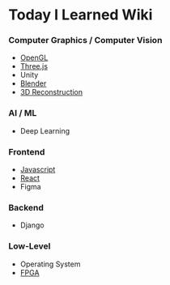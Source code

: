 # Today I Learned Wiki

### Computer Graphics / Computer Vision
* [OpenGL](https://github.com/wani-ham/Today-I-Learned/blob/main/OpenGL/opengl_log.md)
* [Three.js](https://github.com/wani-ham/Today-I-Learned/blob/main/threejs/threejs_log.md)
* Unity
* [Blender](https://github.com/wani-ham/Today-I-Learned/blob/main/blender/blender_log.md)
* [3D Reconstruction](https://github.com/wani-ham/Today-I-Learned/blob/main/3dReconcstruction/3drecon_log.md)

### AI / ML
* Deep Learning

### Frontend
* [Javascript](https://github.com/wani-ham/Today-I-Learned/blob/main/javascript/js_log.md)
* [React](https://github.com/wani-ham/Today-I-Learned/blob/main/react/react_log.md)
* Figma

### Backend
* Django

### Low-Level
* Operating System
* [FPGA](https://github.com/wani-ham/Today-I-Learned/blob/main/FPGA/fpga_log.md)
